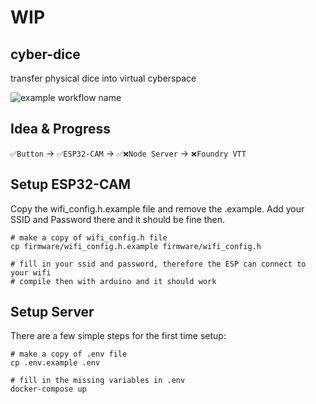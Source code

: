 # WIP

## cyber-dice
transfer physical dice into virtual cyberspace

![example workflow name](https://github.com/JoschkaSchulz/cyber-dice/workflows/Lint/badge.svg)

## Idea & Progress
`✅Button` → `✅ESP32-CAM` → `✅❌Node Server` → `❌Foundry VTT`

## Setup ESP32-CAM
Copy the wifi_config.h.example file and remove the .example. Add your SSID and Password there and it should be fine then.

```
# make a copy of wifi_config.h file
cp firmware/wifi_config.h.example firmware/wifi_config.h

# fill in your ssid and password, therefore the ESP can connect to your wifi
# compile then with arduino and it should work
```

## Setup Server
There are a few simple steps for the first time setup:

```
# make a copy of .env file
cp .env.example .env

# fill in the missing variables in .env
docker-compose up
```